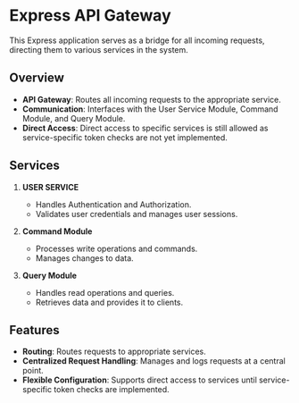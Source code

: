 # Express API Gateway

This Express application serves as a bridge for all incoming requests, directing them to various services in the system.

## Overview

- **API Gateway**: Routes all incoming requests to the appropriate service.
- **Communication**: Interfaces with the User Service Module, Command Module, and Query Module.
- **Direct Access**: Direct access to specific services is still allowed as service-specific token checks are not yet implemented.

## Services

1. **USER SERVICE**
   - Handles Authentication and Authorization.
   - Validates user credentials and manages user sessions.

2. **Command Module**
   - Processes write operations and commands.
   - Manages changes to data.

3. **Query Module**
   - Handles read operations and queries.
   - Retrieves data and provides it to clients.

## Features

- **Routing**: Routes requests to appropriate services.
- **Centralized Request Handling**: Manages and logs requests at a central point.
- **Flexible Configuration**: Supports direct access to services until service-specific token checks are implemented.
